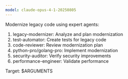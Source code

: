```yaml
---
model: claude-opus-4-1-20250805
---
```


Modernize legacy code using expert agents:

1. legacy-modernizer: Analyze and plan modernization
2. test-automator: Create tests for legacy code
3. code-reviewer: Review modernization plan
4. python-pro/golang-pro: Implement modernization
5. security-auditor: Verify security improvements
6. performance-engineer: Validate performance

Target: $ARGUMENTS
